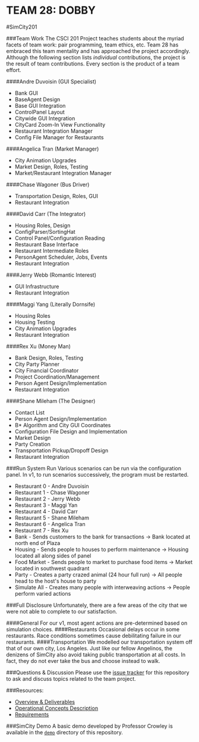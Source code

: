 TEAM 28: DOBBY
=======
#SimCity201

###Team Work
The CSCI 201 Project teaches students about the myriad facets of team work: pair programming, team ethics, etc. Team 28 has embraced this team 
mentality and has approached the project accordingly. Although the following section lists _individual_ contributions, the project is the result of team contributions. Every section is the product of a team effort.

####Andre Duvoisin	(GUI Specialist)
* Bank GUI
* BaseAgent Design
* Base GUI Integration
* ControlPanel Layout
* Citywide GUI Integration
* CityCard Zoom-In View Functionality
* Restaurant Integration Manager
* Config File Manager for Restaurants

####Angelica Tran	(Market Manager)
* City Animation Upgrades
* Market Design, Roles, Testing
* Market/Restaurant Integration Manager
  
####Chase Wagoner	(Bus Driver)
* Transportation Design, Roles, GUI
* Restaurant Integration

####David Carr		(The Integrator)
* Housing Roles, Design
* ConfigParser/SortingHat
* Control Panel/Configuration Reading
* Restaurant Base Interface
* Restaurant Intermediate Roles
* PersonAgent Scheduler, Jobs, Events
* Restaurant Integration

####Jerry Webb		(Romantic Interest)
* GUI Infrastructure
* Restaurant Integration

####Maggi Yang		(Literally Dornsife)
* Housing Roles
* Housing Testing
* City Animation Upgrades 
* Restaurant Integration

####Rex Xu			(Money Man)
* Bank Design, Roles, Testing
* City Party Planner
* City Financial Coordinator
* Project Coordination/Management
* Person Agent Design/Implementation
* Restaurant Integration

####Shane Mileham	(The Designer)
* Contact List
* Person Agent Design/Implementation
* B* Algorithm and City GUI Coordinates
* Configuration File Design and Implementation
* Market Design
* Party Creation
* Transportation Pickup/Dropoff Design
* Restaurant Integration


###Run System Run
Various scenarios can be run via the configuration panel. In v1, to run scenarios successively, the program must be restarted.
* Restaurant 0	- Andre Duvoisin 
* Restaurant 1	- Chase Wagoner	 
* Restaurant 2 	- Jerry Webb	 
* Restaurant 3	- Maggi Yan	 	 
* Restaurant 4	- David Carr	 
* Restaurant 5  - Shane Mileham	 
* Restaurant 6	- Angelica Tran	 
* Restaurant 7	- Rex Xu		 
* Bank		- Sends customers to the bank for transactions 		-> Bank located at north end of Plaza
* Housing	- Sends people to houses to perform maintenance		-> Housing located all along sides of panel 
* Food Market	- Sends people to market to purchase food items		-> Market located in southwest quadrant
* Party		- Creates a party crazed animal (24 hour full run)	-> All people head to the host's house to party
* Simulate All  - Creates many people with interweaving actions		-> People perform varied actions

###Full Disclosure
Unfortunately, there are a few areas of the city that we were not able to complete to our satisfaction.

####General
For our v1, most agent actions are pre-determined based on simulation choices.
####Restaurants
Occasional delays occur in some restaurants. Race conditions sometimes cause debilitating failure in our restaurants.
####Transportation
We modelled our transportation system off that of our own city, Los Angeles. Just like our fellow Angelinos, the denizens of SimCity also avoid taking public transportation at all costs. In fact, they do not ever take the bus and choose instead to walk.

###Questions & Discussion
Please use the [issue tracker](https://github.com/usc-csci201-fall2013/simcity201/issues) for this repository to ask and discuss topics related to the team project.

###Resources:
  *  [Overview & Deliverables](http://www-scf.usc.edu/~csci201/team/)
  *  [Operational Concepts Description](http://www-scf.usc.edu/~csci201/team/operational-concepts-description.html)
  *  [Requirements](http://www-scf.usc.edu/~csci201/team/simcity201.html)
  

###SimCity Demo
A basic demo developed by Professor Crowley is available in the [`demo`](https://github.com/usc-csci201-fall2013/simcity201/tree/master/demo) directory of this repository.